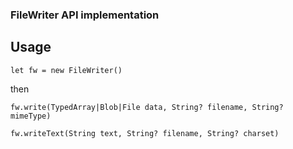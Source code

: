 ### FileWriter API implementation

## Usage

`let fw = new FileWriter()`

then

`fw.write(TypedArray|Blob|File data, String? filename, String? mimeType)`

`fw.writeText(String text, String? filename, String? charset)`
